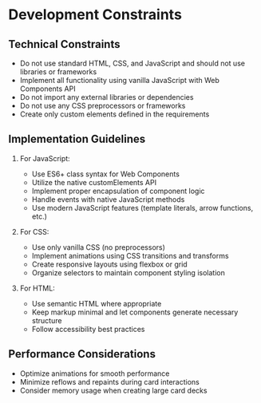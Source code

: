 # Development Constraints

## Technical Constraints
- Do not use standard HTML, CSS, and JavaScript and should not use libraries or frameworks
- Implement all functionality using vanilla JavaScript with Web Components API
- Do not import any external libraries or dependencies
- Do not use any CSS preprocessors or frameworks
- Create only custom elements defined in the requirements

## Implementation Guidelines
1. For JavaScript:
   - Use ES6+ class syntax for Web Components
   - Utilize the native customElements API
   - Implement proper encapsulation of component logic
   - Handle events with native JavaScript methods
   - Use modern JavaScript features (template literals, arrow functions, etc.)

2. For CSS:
   - Use only vanilla CSS (no preprocessors)
   - Implement animations using CSS transitions and transforms
   - Create responsive layouts using flexbox or grid
   - Organize selectors to maintain component styling isolation

3. For HTML:
   - Use semantic HTML where appropriate
   - Keep markup minimal and let components generate necessary structure
   - Follow accessibility best practices

## Performance Considerations
- Optimize animations for smooth performance
- Minimize reflows and repaints during card interactions
- Consider memory usage when creating large card decks
